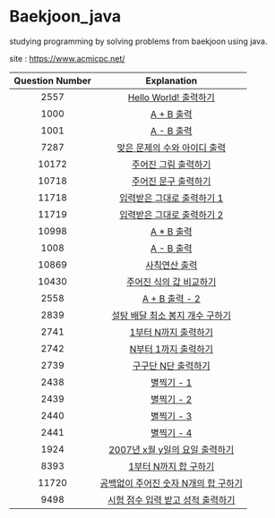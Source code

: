 # Baekjoon_java

studying programming by solving problems from baekjoon using java. 

site : https://www.acmicpc.net/

|Question Number|Explanation|
|:-:|:-:|
|2557|[Hello World! 출력하기](https://github.com/Peter-Roh/Baekjoon_java/blob/master/2557.java)|
|1000|[A + B 출력](https://github.com/Peter-Roh/Baekjoon_java/blob/master/1000.java)|
|1001|[A - B 출력](https://github.com/Peter-Roh/Baekjoon_java/blob/master/1001.java)|
|7287|[맞은 문제의 수와 아이디 출력](https://github.com/Peter-Roh/Baekjoon_java/blob/master/7287.java)|
|10172|[주어진 그림 출력하기](https://github.com/Peter-Roh/Baekjoon_java/blob/master/10172.java)|
|10718|[주어진 문구 출력하기](https://github.com/Peter-Roh/Baekjoon_java/blob/master/10718.java)|
|11718|[입력받은 그대로 출력하기 1](https://github.com/Peter-Roh/Baekjoon_java/blob/master/11718.java)|
|11719|[입력받은 그대로 출력하기 2](https://github.com/Peter-Roh/Baekjoon_java/blob/master/11719.java)|
|10998|[A * B 출력](https://github.com/Peter-Roh/Baekjoon_java/blob/master/10998.java)|
|1008|[A - B 출력](https://github.com/Peter-Roh/Baekjoon_java/blob/master/1008.java)|
|10869|[사칙연산 출력](https://github.com/Peter-Roh/Baekjoon_java/blob/master/10869.java)|
|10430|[주어진 식의 값 비교하기](https://github.com/Peter-Roh/Baekjoon_java/blob/master/10430.java)|
|2558|[A + B 출력 - 2](https://github.com/Peter-Roh/Baekjoon_java/blob/master/2558.java)|
|2839|[설탕 배달 최소 봉지 개수 구하기](https://github.com/Peter-Roh/Baekjoon_java/blob/master/2839.java)|
|2741|[1부터 N까지 출력하기](https://github.com/Peter-Roh/Baekjoon_java/blob/master/2741.java)|
|2742|[N부터 1까지 출력하기](https://github.com/Peter-Roh/Baekjoon_java/blob/master/2742.java)|
|2739|[구구단 N단 출력하기](https://github.com/Peter-Roh/Baekjoon_java/blob/master/2739.java)|
|2438|[별찍기 - 1](https://github.com/Peter-Roh/Baekjoon_java/blob/master/2438.java)|
|2439|[별찍기 - 2](https://github.com/Peter-Roh/Baekjoon_java/blob/master/2439.java)|
|2440|[별찍기 - 3](https://github.com/Peter-Roh/Baekjoon_java/blob/master/2440.java)|
|2441|[별찍기 - 4](https://github.com/Peter-Roh/Baekjoon_java/blob/master/2441.java)|
|1924|[2007년 x월 y일의 요일 출력하기](https://github.com/Peter-Roh/Baekjoon_java/blob/master/1924.java)|
|8393|[1부터 N까지 합 구하기](https://github.com/Peter-Roh/Baekjoon_java/blob/master/8393.java)|
|11720|[공백없이 주어진 숫자 N개의 합 구하기](https://github.com/Peter-Roh/Baekjoon_java/blob/master/11720.java)|
|9498|[시험 점수 입력 받고 성적 출력하기](https://github.com/Peter-Roh/Baekjoon_java/blob/master/9498.java)|
